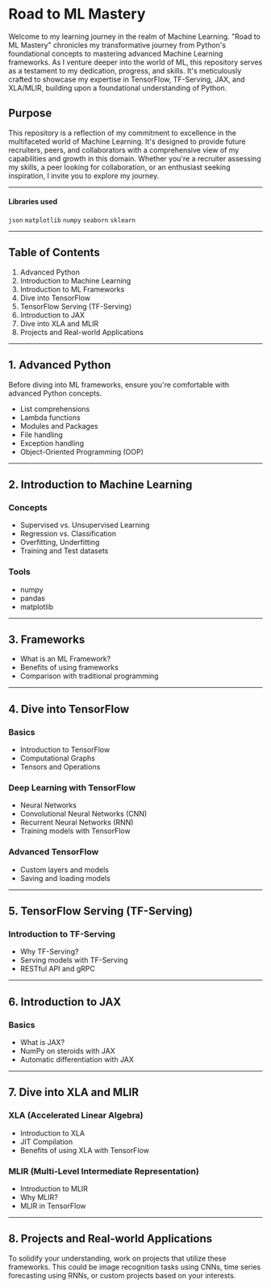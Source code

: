 # Road to ML Mastery

Welcome to my learning journey in the realm of Machine Learning. "Road to ML Mastery" chronicles my transformative journey from Python's foundational concepts to mastering advanced Machine Learning frameworks. As I venture deeper into the world of ML, this repository serves as a testament to my dedication, progress, and skills. It's meticulously crafted to showcase my expertise in TensorFlow, TF-Serving, JAX, and XLA/MLIR, building upon a foundational understanding of Python.

## Purpose

This repository is a reflection of my commitment to excellence in the multifaceted world of Machine Learning. It's designed to provide future recruiters, peers, and collaborators with a comprehensive view of my capabilities and growth in this domain. Whether you're a recruiter assessing my skills, a peer looking for collaboration, or an enthusiast seeking inspiration, I invite you to explore my journey.

---  
#### Libraries used  
`json`
`matplotlib`
`numpy`
`seaborn`
`sklearn`

---

## Table of Contents
1. Advanced Python
2. Introduction to Machine Learning
3. Introduction to ML Frameworks
4. Dive into TensorFlow
5. TensorFlow Serving (TF-Serving)
6. Introduction to JAX
7. Dive into XLA and MLIR
8. Projects and Real-world Applications

---

## 1. Advanced Python
Before diving into ML frameworks, ensure you're comfortable with advanced Python concepts.

- List comprehensions
- Lambda functions
- Modules and Packages
- File handling
- Exception handling
- Object-Oriented Programming (OOP)

---

## 2. Introduction to Machine Learning
### Concepts
- Supervised vs. Unsupervised Learning
- Regression vs. Classification
- Overfitting, Underfitting
- Training and Test datasets

### Tools
- numpy
- pandas
- matplotlib

---

## 3. Frameworks
- What is an ML Framework?
- Benefits of using frameworks
- Comparison with traditional programming

---

## 4. Dive into TensorFlow
### Basics
- Introduction to TensorFlow
- Computational Graphs
- Tensors and Operations

### Deep Learning with TensorFlow
- Neural Networks
- Convolutional Neural Networks (CNN)
- Recurrent Neural Networks (RNN)
- Training models with TensorFlow

### Advanced TensorFlow
- Custom layers and models
- Saving and loading models

---

## 5. TensorFlow Serving (TF-Serving)
### Introduction to TF-Serving
- Why TF-Serving?
- Serving models with TF-Serving
- RESTful API and gRPC

---

## 6. Introduction to JAX
### Basics
- What is JAX?
- NumPy on steroids with JAX
- Automatic differentiation with JAX

---

## 7. Dive into XLA and MLIR
### XLA (Accelerated Linear Algebra)
- Introduction to XLA
- JIT Compilation
- Benefits of using XLA with TensorFlow

### MLIR (Multi-Level Intermediate Representation)
- Introduction to MLIR
- Why MLIR?
- MLIR in TensorFlow

---

## 8. Projects and Real-world Applications
To solidify your understanding, work on projects that utilize these frameworks. This could be image recognition tasks using CNNs, time series forecasting using RNNs, or custom projects based on your interests.

